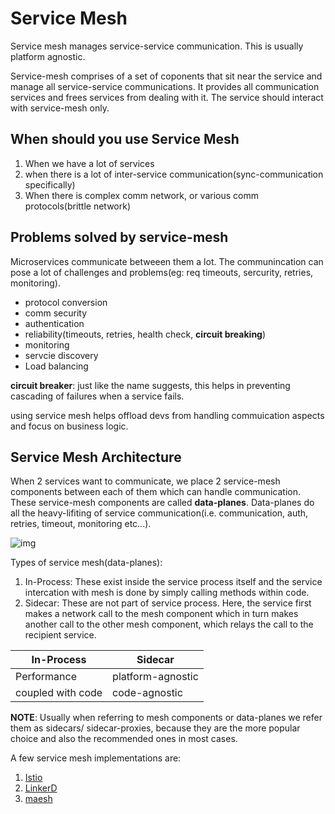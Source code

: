 # Service Mesh

Service mesh manages service-service communication. This is usually platform agnostic.

Service-mesh comprises of a set of coponents that sit near the service and manage all service-service communications. It provides all communication services and frees services from dealing with it. The service should interact with service-mesh only.

## When should you use Service Mesh

1. When we have a lot of services
2. when there is a lot of inter-service communication(sync-communication specifically)
3. When there is complex comm network, or various comm protocols(brittle network)

## Problems solved by service-mesh

Microservices communicate betweeen them a lot. The communincation can pose a lot of challenges and problems(eg: req timeouts, sercurity, retries, monitoring).

- protocol conversion
- comm security
- authentication
- reliability(timeouts, retries, health check, __circuit breaking__)
- monitoring
- servcie discovery
- Load balancing

__circuit breaker__: just like the name suggests, this helps in preventing cascading of failures when a service fails.

using service mesh helps offload devs from handling commuication aspects and focus on business logic.

## Service Mesh Architecture

When 2 services want to communicate, we place 2 service-mesh components between each of them which can handle communication. These service-mesh components are called __data-planes__. Data-planes do all the heavy-lifiting of service communication(i.e. communication, auth, retries, timeout, monitoring etc...).

![img](https://cdn.ttgtmedia.com/rms/onlineimages/how_a_service_mesh_works-f.png)

Types of service mesh(data-planes):

1. In-Process: These exist inside the service process itself and the service intercation with mesh is done by simply calling methods within code.
2. Sidecar: These are not part of service process. Here, the service first makes a network call to the mesh component which in turn makes another call to the other mesh component, which relays the call to the recipient service.

| In-Process| Sidecar |
| --------- | ------- |
|Performance| platform-agnostic|
|coupled with code| code-agnostic|

__NOTE__: Usually when referring to mesh components or data-planes we refer them as sidecars/ sidecar-proxies, because they are the more popular choice and also the recommended ones in most cases.

A few service mesh implementations are:

1. [Istio](https://istio.io/)
2. [LinkerD](https://linkerd.io/)
3. [maesh](https://traefik.io/traefik-mesh/)
